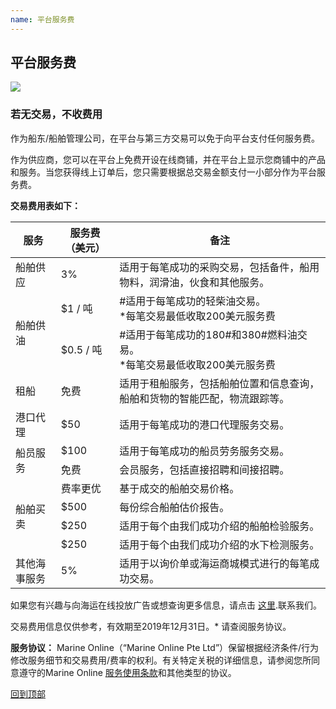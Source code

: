 ```yaml
---
name: 平台服务费
---
```


## 平台服务费

![](https://bwec-file.oss-cn-hongkong.aliyuncs.com/cms/90cb2f40-fc48-11e8-b129-0b5b40cbbba3.jpg)

### 若无交易，不收费用 

作为船东/船舶管理公司，在平台与第三方交易可以免于向平台支付任何服务费。

作为供应商，您可以在平台上免费开设在线商铺，并在平台上显示您商铺中的产品和服务。当您获得线上订单后，您只需要根据总交易金额支付一小部分作为平台服务费。

**交易费用表如下：**

<table>
    <thead>
        <tr>
           <th>服务</th>
           <th>服务费（美元）</th>
           <th>备注</th> 
        </tr>
    </thead>
    <tbody>
        <tr>
            <td rowspan=1>船舶供应</td>
            <td>3%</td>
            <td>适用于每笔成功的采购交易，包括备件，船用物料，润滑油，伙食和其他服务。
</td>
        </tr>
        <tr>
            <td rowspan=2>船舶供油</td>
            <td>$1 / 吨</td>
            <td>#适用于每笔成功的轻柴油交易。<br>*每笔交易最低收取200美元服务费</br></td> 
        </tr>
        <tr>
            <td>$0.5 / 吨</td>
            <td>#适用于每笔成功的180#和380#燃料油交易。<br>*每笔交易最低收取200美元服务费</br></td>
        </tr>
        <tr>
            <td rowspan=1>租船</td>
            <td>免费</td>
            <td>适用于租船服务，包括船舶位置和信息查询，船舶和货物的智能匹配，物流跟踪等。
</td>
        </tr>
        <tr>
            <td rowspan=1>港口代理</td>
            <td>$50</td>
            <td>适用于每笔成功的港口代理服务交易。</td>
        </tr>
        <tr>
            <td rowspan=2>船员服务</td>
            <td>$100</td>
            <td>适用于每笔成功的船员劳务服务交易。</td>
        </tr>
        <tr>
            <td>免费</td>
            <td>会员服务，包括直接招聘和间接招聘。</td>
        </tr>
        <tr>
            <td rowspan=4>船舶买卖</td>
            <td>费率更优</td>
            <td>基于成交的船舶交易价格。</td>
        </tr>
        <tr>
            <td>$500</td>
            <td>每份综合船舶估价报告。</td>
        </tr>
        <tr>
            <td>$250</td>
            <td>适用于每个由我们成功介绍的船舶检验服务。</td>
        </tr>
        <tr>
            <td>$250</td>
            <td>适用于每个由我们成功介绍的水下检测服务。</td>
        </tr>
        <tr>
            <td rowspan=1>其他海事服务</td>
            <td>5%</td>
            <td>适用于以询价单或海运商城模式进行的每笔成功交易。</td>
        </tr>
    </tbody>
</table>

如果您有兴趣与向海运在线投放广告或想查询更多信息，请点击 [这里](https://aboutus.marineonline.com/docs/connect/contactus).联系我们。

交易费用信息仅供参考，有效期至2019年12月31日。* 请查阅服务协议。

**服务协议：** Marine Online（“Marine Online Pte Ltd”）保留根据经济条件/行为修改服务细节和交易费用/费率的权利。有关特定关税的详细信息，请参阅您所同意遵守的Marine Online [服务使用条款](https://aboutus.marineonline.com/docs/terms/tnc)和其他类型的协议。

 [回到顶部](平台服务费#)
 
